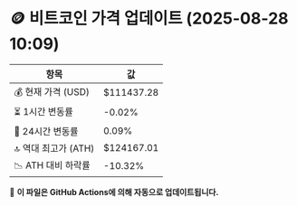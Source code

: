 # 🪙 비트코인 가격 업데이트 (2025-08-28 10:09)

| 항목                | 값 |
|--------------------|----------------|
| 💰 현재 가격 (USD) | $111437.28 |
| ⏳ 1시간 변동률    | -0.02% |
| 📆 24시간 변동률   | 0.09% |
| 🔝 역대 최고가 (ATH) | $124167.01 |
| 📉 ATH 대비 하락률 | -10.32% |

🔄 **이 파일은 GitHub Actions에 의해 자동으로 업데이트됩니다.**
